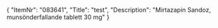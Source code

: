 {
  "ItemNr": "083641",
  "Title": "test",
  "Description": "Mirtazapin Sandoz, munsönderfallande tablett 30 mg"
}